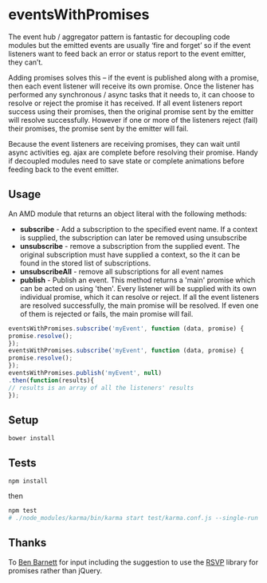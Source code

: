 # eventsWithPromises

The event hub / aggregator pattern is fantastic for decoupling code modules but the emitted events are usually ‘fire and forget’ so if the event listeners want to feed back an error or status report to the event emitter, they can’t.

Adding promises solves this – if the event is published along with a promise, then each event listener will receive its own promise. Once the listener has performed any synchronous / async tasks that it needs to, it can choose to resolve or reject the promise it has received. If all event listeners report success using their promises, then the original promise sent by the emitter will resolve successfully. However if one or more of the listeners reject (fail) their promises, the promise sent by the emitter will fail.

Because the event listeners are receiving promises, they can wait until async activities eg. ajax are complete before resolving their promise. Handy if decoupled modules need to save state or complete animations before feeding back to the event emitter.

## Usage

An AMD module that returns an object literal with the following methods:
* **subscribe** - Add a subscription to the specified event name. If a context is supplied, the subscription can later be removed using unsubscribe
* **unsubscribe** - remove a subscription from the supplied event. The original subscription must have supplied a context, so the it can be found in the stored list of subscriptions.
* **unsubscribeAll** - remove all subscriptions for all event names
* **publish** - Publish an event. This method returns a 'main' promise which can be acted on using 'then'. Every listener will be supplied with its own individual promise, which it can resolve or reject. If all the event listeners are resolved successfully, the main promise will be resolved. If even one of them is rejected or fails, the main promise will fail.

```javascript
eventsWithPromises.subscribe('myEvent', function (data, promise) {
promise.resolve();
});
eventsWithPromises.subscribe('myEvent', function (data, promise) {
promise.resolve();
});
eventsWithPromises.publish('myEvent', null)
.then(function(results){
// results is an array of all the listeners' results
});
```

## Setup

```
bower install
```

## Tests

```
npm install
```

then

```sh
npm test
# ./node_modules/karma/bin/karma start test/karma.conf.js --single-run
```

## Thanks
To [Ben Barnett](https://github.com/benbarnett) for input including the suggestion to use the [RSVP](https://github.com/tildeio/rsvp.js) library for promises rather than jQuery.

